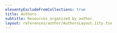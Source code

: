 ```yaml
---
eleventyExcludeFromCollections: true
title: Authors
subtitle: Resources organized by author.
layout: references/author/AuthorsLayout.11ty.tsx
---
```


